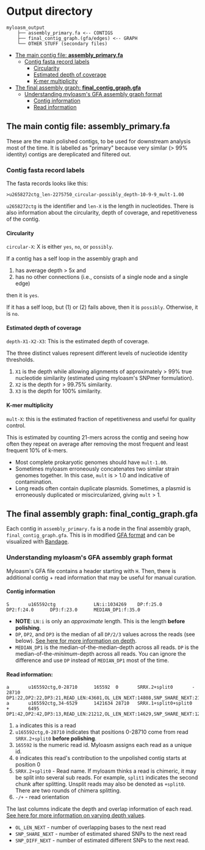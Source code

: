 # Output directory 

```
myloasm_output 
    ├── assembly_primary.fa <-- CONTIGS
    ├── final_contig_graph.(gfa/edges) <-- GRAPH 
    └── OTHER STUFF (secondary files)
```

- [The main contig file: **assembly_primary.fa**](#the-main-contig-file-assembly_primaryfa)
    * [Contig fasta record labels](#contig-fasta-record-labels)
        + [Circularity](#circularity)
        + [Estimated depth of coverage ](#estimated-depth-of-coverage)
        + [K-mer multiplicity](#k-mer-multiplicity)
- [The final assembly graph: **final_contig_graph.gfa**](#the-final-assembly-graph-final_contig_graphgfa)
    * [Understanding myloasm's GFA assembly graph format ](#understanding-myloasms-gfa-assembly-graph-format)
        + [Contig information ](#contig-information)
         + [Read information ](#read-information)


## The main contig file: **assembly_primary.fa**

These are the main polished contigs, to be used for downstream analysis most of the time. It is labelled as "primary" because very similar (> 99% identity) contigs are dereplicated and filtered out.

### Contig fasta record labels

The fasta records looks like this:

`>u2658272ctg_len-2275750_circular-possibly_depth-10-9-9_mult-1.00`

`u2658272ctg` is the identifier and `len-X` is the length in nucleotides. There is also information about the circularity, depth of coverage, and repetitiveness of the contig. 

#### Circularity

`circular-X`: X is either `yes`, `no`, or `possibly`. 

If a contig has a self loop in the assembly graph and 

1. has average depth > 5x and 
2. has no other connections (i.e., consists of a single node and a single edge) 

then it is `yes`. 

If it has a self loop, but (1) or (2) fails above, then it is `possibly`. Otherwise, it is `no`. 

#### Estimated depth of coverage 

`depth-X1-X2-X3`: This is the estimated depth of coverage.

The three distinct values represent different levels of nucleotide identity thresholds. 

1. `X1` is the depth while allowing alignments of approximately > 99% true nucleotide similarity (estimated using myloasm's SNPmer formulation). 
2. `X2` is the depth for > 99.75% similarity.
3. `X3` is the depth for 100% similarity.

#### K-mer multiplicity

`mult-X`: this is the estimated fraction of repetitiveness and useful for quality control. 

This is estimated by counting 21-mers across the contig and seeing how often they repeat on average after removing the most frequent and least frequent 10% of k-mers. 

- Most complete prokaryotic genomes should have `mult-1.00`. 
- Sometimes myloasm erroneously concatenates two similar strain genomes together. In this case, `mult` is > 1.0 and indicative of contamination. 
- Long reads often contain duplicate plasmids. Sometimes, a plasmid is erroneously duplicated or miscircularized, giving `mult` > 1. 

## The final assembly graph: **final_contig_graph.gfa**

Each contig in `assembly_primary.fa` is a node in the final assembly graph, `final_contig_graph.gfa`. This is in modified [GFA format](https://gfa-spec.github.io/GFA-spec/GFA1.html) and can be visualized with [Bandage](https://rrwick.github.io/Bandage/).

### Understanding myloasm's GFA assembly graph format 

Myloasm's GFA file contains a header starting with `H`. Then, there is additional contig + read information that may be useful for manual curation.  

#### Contig information 

```
S       u165592ctg              LN:i:1034269    DP:f:25.0       DP2:f:24.0      DP3:f:23.0      MEDIAN_DP1:f:35.0
```

- **NOTE**: `LN:i` is only an *approximate* length. This is the length **before polishing**.
- `DP`, `DP2`, and `DP3` is the median of all `DP/2/3` values across the reads (see below). [See here for more information on depth](#estimated-depth-of-coverage). 
- `MEDIAN_DP1` is the median-of-the-median-depth across all reads. `DP` is the median-of-the-*minimum*-depth across all reads. You can ignore the difference and use `DP` instead of `MEDIAN_DP1` most of the time. 

####  Read information: 

```
a       u165592ctg,0-28710      165592  0       SRRX.2+split0       -       28710   DP1:22,DP2:22,DP3:21,READ_LEN:43601,OL_LEN_NEXT:14808,SNP_SHARE_NEXT:216,SNP_DIFF_NEXT:1
a       u165592ctg,34-6529      1421634 28710   SRRX.1+split0+split0        +       6495    DP1:42,DP2:42,DP3:13,READ_LEN:21212,OL_LEN_NEXT:14629,SNP_SHARE_NEXT:129,SNP_DIFF_NEXT:0
```

1. `a` indicates this is a read
2. `u165592ctg,0-28710` indicates that positions 0-28710 come from read `SRRX.2+split0` **before polishing**.
3. `165592` is the numeric read id. Myloasm assigns each read as a unique id. 
4. `0` indicates this read's contribution to the unpolished contig starts at position 0
5. `SRRX.2+split0` - Read name. If myloasm thinks a read is chimeric, it may be split into several sub reads. For example, `split1` indicates the second chunk after splitting. Unsplit reads may also be denoted as `+split0`. There are two rounds of chimera splitting. 
6. `-/+` - read orientation

The last columns indicate the depth and overlap information of each read. [See here for more information on varying depth values](#estimated-depth-of-coverage). 

- `OL_LEN_NEXT` - number of overlapping bases to the next read
- `SNP_SHARE_NEXT` - number of estimated shared SNPs to the next read
- `SNP_DIFF_NEXT` - number of estimated different SNPs to the next read. 


